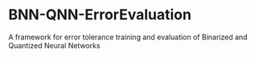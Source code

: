 # BNN-QNN-ErrorEvaluation
A framework for error tolerance training and evaluation of Binarized and Quantized Neural Networks
